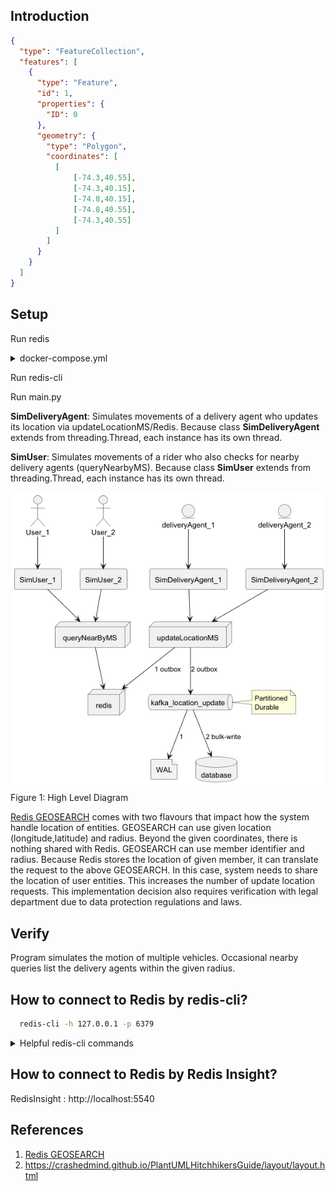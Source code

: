 Introduction
------------

```geojson
{
  "type": "FeatureCollection",
  "features": [
    {
      "type": "Feature",
      "id": 1,
      "properties": {
        "ID": 0
      },
      "geometry": {
        "type": "Polygon",
        "coordinates": [
          [
              [-74.3,40.55],
              [-74.3,40.15],
              [-74.8,40.15],
              [-74.8,40.55],
              [-74.3,40.55]
          ]
        ]
      }
    }
  ]
}
```

Setup
-----
Run redis

<details>
<summary>docker-compose.yml</summary>
</details>


Run redis-cli

Run main.py

**SimDeliveryAgent**: Simulates movements of a delivery agent who updates its location via updateLocationMS/Redis. 
Because class **SimDeliveryAgent** extends from threading.Thread, each instance has its own thread. 

**SimUser**: Simulates movements of a rider who also checks for nearby delivery agents (queryNearbyMS). 
Because class **SimUser** extends from threading.Thread, each instance has its own thread. 

![](./docs/HLD-1.png)
Figure 1: High Level Diagram

[Redis GEOSEARCH](https://redis.io/docs/latest/commands/geosearch/) comes with two flavours that impact how the system handle location of entities.
GEOSEARCH can use given location (longitude,latitude) and radius. Beyond the given coordinates, there is nothing shared with Redis. 
GEOSEARCH can use member identifier and radius. Because Redis stores the location of given member, it can translate the request to the above GEOSEARCH. 
In this case, system needs to share the location of user entities. This increases the number of update location requests. 
This implementation decision also requires verification with legal department due to data protection regulations and laws.

Verify
------
Program simulates the motion of multiple vehicles.
Occasional nearby queries list the delivery agents within the given radius.


How to connect to Redis by redis-cli?
--
```bash
  redis-cli -h 127.0.0.1 -p 6379
```

<details>
<summary>Helpful redis-cli commands</summary>
<verbatim>
> KEYS d* <br>
> ZRANGE drivers 0 -1 <br>
> GEOPOS drivers deliveryAgent-0 <br>
> GEOPOS drivers deliveryAgent-1 <br>
> GEOPOS drivers deliveryAgent-2 <br>
> GEOHASH drivers deliveryAgent-0 <br>
> GEOHASH drivers deliveryAgent-1 <br>
> GEOHASH drivers deliveryAgent-2 <br>
> GEOSEARCH drivers FROM LONLAT -122.4 37.8 BYRADIUS 5000 M
> GEOSEARCH drivers FROM LONLAT -122.4 37.8 BYRADIUS 5000 M WITHDIST WITHHASH WITHCOORD
> GEOSEARCH drivers FROMMEMBER User-1 BYRADIUS 5000 M WITHDIST WITHHASH WITHCOORD
</verbatim>
</details>

How to connect to Redis by Redis Insight?
- 
RedisInsight : http://localhost:5540

References
----------
1. [Redis GEOSEARCH](https://redis.io/docs/latest/commands/geosearch/)
1. https://crashedmind.github.io/PlantUMLHitchhikersGuide/layout/layout.html
